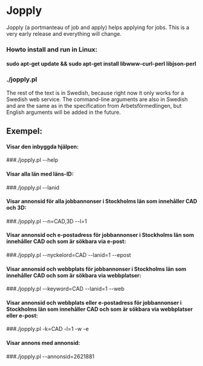 # Jopply
Jopply (a portmanteau of job and apply) helps applying for jobs.
This is a very early release and everything will change.

### Howto install and run in Linux:
#### sudo apt-get update && sudo apt-get install libwww-curl-perl libjson-perl
### ./jopply.pl

The rest of the text is in Swedish, because right now it only works
for a Swedish web service. The command-line arguments are also in
Swedish and are the same as in the specification from
Arbetsförmedlingen, but English arguments will be added in the future.

## Exempel:
#### Visar den inbyggda hjälpen:
###./jopply.pl --help

#### Visar alla län med läns-ID:
###./jopply.pl --lanid

#### Visar annonsid för alla jobbannonser i Stockholms län som innehåller CAD och 3D:
###./jopply.pl --n=CAD,3D --l=1

#### Visar annonsid och e-postadress för jobbannonser i Stockholms län som innehåller CAD och som är sökbara via e-post:
###./jopply.pl --nyckelord=CAD --lanid=1 --epost

#### Visar annonsid och webbplats för jobbannonser i Stockholms län som innehåller CAD och som är sökbara via webbplatser:
###./jopply.pl --keyword=CAD --lanid=1 --web

#### Visar annonsid och webbplats eller e-postadress för jobbannonser i Stockholms län som innehåller CAD och som är sökbara via webbplatser eller e-post:
###./jopply.pl -k=CAD -l=1 -w -e

#### Visar annons med annonsid:
###./jopply.pl --annonsid=2621881